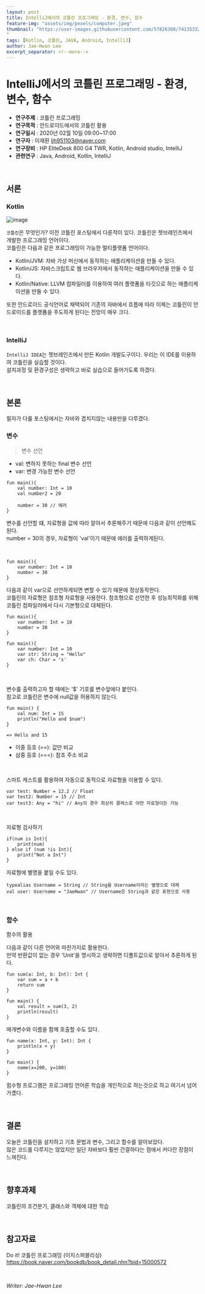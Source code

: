 ```yaml
---
layout: post
title: IntelliJ에서의 코틀린 프로그래밍 - 환경, 변수, 함수
feature-img: "assets/img/pexels/computer.jpeg"
thumbnail: "https://user-images.githubusercontent.com/57826388/74135332-7b0f5e00-4c2f-11ea-9f3f-908d1f0a4695.png
"
tags: [Kotlin, 코틀린, JAVA, Android, IntelliJ]
author: Jae-Hwan Lee
excerpt_separator: <!--more-->
---
```


# IntelliJ에서의 코틀린 프로그래밍 - 환경, 변수, 함수 
<!--more-->
* **연구주제** : 코틀린 프로그래밍
* **연구목적** : 안드로이드에서의 코틀린 활용
* **연구일시** : 2020년 02월 10일 09:00~17:00
* **연구자** : 이재환 <ljh951103@naver.com>
* **연구장비** : HP EliteDesk 800 G4 TWR, Kotlin, Android studio, IntelliJ
* **관련연구** : Java, Android, Kotlin, IntelliJ

<br>
   
## 서론

### **Kotlin**

![image](https://user-images.githubusercontent.com/57826388/74135332-7b0f5e00-4c2f-11ea-9f3f-908d1f0a4695.png)

`코틀린`은 무엇인가? 이전 코틀린 포스팅에서 다룬적이 있다. 코틀린은 젯브레인즈에서 개발한 프로그래밍 언어이다.  
코틀린은 다음과 같은 프로그래밍이 가능한 멀티플랫폼 언어이다.

- Kotlin/JVM: 자바 가상 머신에서 동작하는 애플리케이션을 만들 수 있다.
- Kotlin/JS: 자바스크립트로 웹 브라우저에서 동작하는 애플리케이션을 만들 수 있다.
- Kotlin/Native: LLVM 컴파일러를 이용하여 여러 플랫폼을 타깃으로 하는 애플리케이션을 만들 수 있다.

또한 안드로이드 공식언어로 채택되어 기존의 자바에서 흐름에 따라 이제는 코틀린이 안드로이드를 플랫폼을 주도하게 된다는 전망이 매우 크다.


<br>

### **IntelliJ**

`IntelliJ IDEA`는 젯브레인즈에서 만든 Kotlin 개발도구이다. 우리는 이 IDE를 이용하여 코틀린을 실습할 것이다.  
설치과정 및 환경구성은 생략하고 바로 실습으로 들어가도록 하겠다. 

<br>

## 본론

필자가 다룰 포스팅에서는 자바와 겹치지않는 내용만을 다루겠다.

### **변수**

>변수 선언

- val: 변하지 못하는 final 변수 선언
- var: 변경 가능한 변수 선언

```` 
fun main(){
    val number: Int = 10
    val number2 = 20

    number = 30 // 에러
}
````

변수를 선언할 떄, 자료형을 값에 따라 알아서 추론해주기 때문에 다음과 같이 선언해도 된다.  
number = 30의 경우, 자료형이 'val'이기 때문에 에러를 출력하게된다. 

<br>

```` 
fun main(){
    var number: Int = 10
    number = 30
}
````

다음과 같이 var으로 선언하게되면 변할 수 있기 때문에 정상동작한다.  
코틀린의 자료형은 참조형 자료형을 사용한다. 참조형으로 선언한 후 성능최적화를 위해 코틀린 컴파일러에서 다시 기본형으로 대체된다.

```` 
fun main(){
    var number: Int = 10
    number = 30
}
````

````
fun main(){
    var number: Int = 10
    var str: String = "Hello"
    var ch: Char = 's'
}
````

<br>

변수를 출력하고자 할 때에는 '$' 기호를 변수앞에다 붙인다.  
참고로 코틀린은 변수에 null값을 허용하지 않는다.
````
fun main() {
    val num: Int = 15
    println("Hello and $num")
}

=> Hello and 15
````

- 이중 등호 (==): 값만 비교  
- 삼중 등호 (===): 참조 주소 비교

<br>

스마트 캐스트를 활용하여 자동으로 동적으로 자료형을 이용할 수 있다.

````
var test: Number = 12.2 // Float
var test2: Number = 15 // Int
var test3: Any = "hi" // Any의 경우 최상위 클래스로 어떤 자료형이든 가능
````

<br>

자료형 검사하기  

````
if(num is Int){
    print(num)
} else if (num !is Int){
    print("Not a Int")
}
````

자료형에 별명을 붙일 수도 있다.

````
typealias Username = String // String을 Username이라는 별명으로 대체
val user: Username = "JaeHwan" // Username은 String과 같은 표현으로 사용
````

<br>

### **함수**

함수의 활용

다음과 같이 다른 언어와 마찬가지로 활용한다.  
만약 반환값이 없는 경우 'Unit'을 명시하고 생략하면 디폴트값으로 알아서 추론하게 된다.
````
fun sum(a: Int, b: Int): Int {
    var sum = a + b
    return sum
}

fun main() {
    val result = sum(3, 2)
    println(result)
}
````

매개변수와 이름을 함께 호출할 수도 있다.

````
fun name(x: Int, y: Int): Int {
    println(x + y)
}

fun main() {
    name(x=200, y=100)
}
````

힘수형 프로그램은 프로그래밍 언어론 학습을 개인적으로 하는것으로 하고 여기서 넘어가곘다.

<br>

## 결론

오늘은 코틀린을 설치하고 기초 문법과 변수, 그리고 함수를 알아보았다.  
많은 코드를 다루지는 않았지만 일단 자바보다 훨씬 간결하다는 점에서 커다란 장점이 느껴진다.

<br>

## 향후과제

코틀린의 조건분기, 클래스와 객체에 대한 학습

<br>

## 참고자료

Do it! 코틀린 프로그래밍 (이지스퍼블리싱)  
<https://book.naver.com/bookdb/book_detail.nhn?bid=15000572>

<br>

*Writer: Jae-Hwan Lee*

